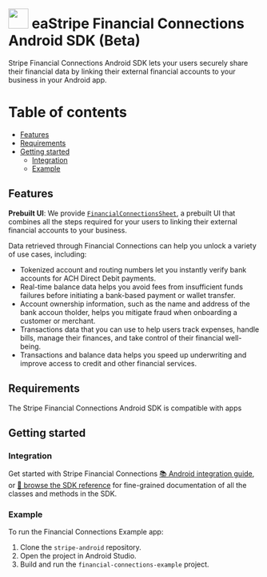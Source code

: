 <img src="src/res/mipmap-xxxhdpi/ic_launcher.png" width="40" /> eaStripe Financial Connections Android SDK (Beta)
======

Stripe Financial Connections Android SDK lets your users securely share their financial data by linking their external financial accounts to your business in your Android app.

# Table of contents

<!--ts-->
* [Features](#features)
* [Requirements](#requirements)
* [Getting started](#getting-started)
    * [Integration](#integration)
    * [Example](#example)

<!--te-->

## Features

**Prebuilt UI**: We provide [`FinancialConnectionsSheet`](https://stripe.dev/stripe-android/financial-connections/com.stripe.android.financialconnections/-financial-connections-sheet/index.html), a prebuilt UI that combines all the steps required for your users to linking their external financial accounts to your business.

Data retrieved through Financial Connections can help you unlock a variety of use cases, including:

- Tokenized account and routing numbers let you instantly verify bank accounts for ACH Direct Debit payments.
- Real-time balance data helps you avoid fees from insufficient funds failures before initiating a bank-based payment or wallet transfer.
- Account ownership information, such as the name and address of the bank accoun tholder, helps you mitigate fraud when onboarding a customer or merchant.
- Transactions data that you can use to help users track expenses, handle bills, manage their finances, and take control of their financial well-being.
- Transactions and balance data helps you speed up underwriting and improve access to credit and other financial services.

## Requirements

The Stripe Financial Connections Android SDK is compatible with apps 

## Getting started

### Integration

Get started with Stripe Financial Connections [📚 Android integration guide](https://stripe.com/docs/financial-connections/other-data-powered-products?platform=android), or [📘 browse the SDK reference](https://stripe.dev/stripe-android/financial-connections/com.stripe.android.financialconnections/index.html) for fine-grained documentation of all the classes and methods in the SDK.

### Example

To run the Financial Connections Example app:

1. Clone the `stripe-android` repository.
2. Open the project in Android Studio.
3. Build and run the `financial-connections-example` project.
